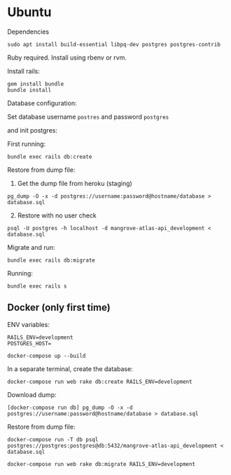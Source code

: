 # Ubuntu

Dependencies

```
sudo apt install build-essential libpq-dev postgres postgres-contrib
```

Ruby required. Install using rbenv or rvm.

Install rails:

```
gem install bundle
bundle install
```

Database configuration:

Set database username `postres` and password `postgres`

and init postgres:

First running:

```
bundle exec rails db:create
```

Restore from dump file:

1. Get the dump file from heroku (staging)

```
pg_dump -O -x -d postgres://username:password@hostname/database > database.sql
```

2. Restore with no user check

```
psql -U postgres -h localhost -d mangrove-atlas-api_development < database.sql
```

Migrate and run:

```
bundle exec rails db:migrate
```

Running:

```
bundle exec rails s
```


## Docker (only first time)
ENV variables:
```
RAILS_ENV=development
POSTGRES_HOST=
```

```
docker-compose up --build
```
In a separate terminal, create the database:

```
docker-compose run web rake db:create RAILS_ENV=development
```

Download dump:

```
[docker-compose run db] pg_dump -O -x -d postgres://username:password@hostname/database > database.sql
```

Restore from dump file:

```
docker-compose run -T db psql postgres://postgres:postgres@db:5432/mangrove-atlas-api_development < database.sql
```

```
docker-compose run web rake db:migrate RAILS_ENV=development
```